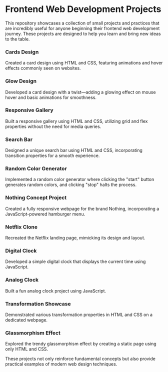 
# Frontend Web Development Projects

This repository showcases a collection of small projects and practices that are incredibly useful for anyone beginning their frontend web development journey. These projects are designed to help you learn and bring new ideas to the table.

### Cards Design
Created a card design using HTML and CSS, featuring animations and hover effects commonly seen on websites.

### Glow Design
Developed a card design with a twist—adding a glowing effect on mouse hover and basic animations for smoothness.

### Responsive Gallery
Built a responsive gallery using HTML and CSS, utilizing grid and flex properties without the need for media queries.

### Search Bar
Designed a unique search bar using HTML and CSS, incorporating transition properties for a smooth experience.

### Random Color Generator
Implemented a random color generator where clicking the "start" button generates random colors, and clicking "stop" halts the process.

### Nothing Concept Project
Created a fully responsive webpage for the brand Nothing, incorporating a JavaScript-powered hamburger menu.

### Netflix Clone
Recreated the Netflix landing page, mimicking its design and layout.

### Digital Clock
Developed a simple digital clock that displays the current time using JavaScript.

### Analog Clock
Built a fun analog clock project using JavaScript.

### Transformation Showcase
Demonstrated various transformation properties in HTML and CSS on a dedicated webpage.

### Glassmorphism Effect
Explored the trendy glassmorphism effect by creating a static page using only HTML and CSS.


These projects not only reinforce fundamental concepts but also provide practical examples of modern web design techniques.
